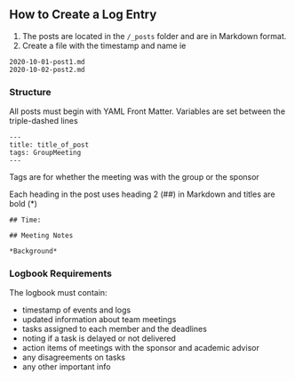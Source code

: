## How to Create a Log Entry

1. The posts are located in the `/_posts` folder and are in Markdown format.
2. Create a file with the timestamp and name ie 
```
2020-10-01-post1.md
2020-10-02-post2.md
```
### Structure

All posts must begin with YAML Front Matter. Variables are set between the triple-dashed lines
```
---
title: title_of_post
tags: GroupMeeting
---
```
Tags are for whether the meeting was with the group or the sponsor

Each heading in the post uses heading 2 (##) in Markdown and titles are bold (*)
```
## Time:

## Meeting Notes

*Background*
```
### Logbook Requirements

The logbook must contain:
- timestamp of events and logs
- updated information about team meetings
- tasks assigned to each member and the deadlines
- noting if a task is delayed or not delivered
- action items of meetings with the sponsor and academic advisor
- any disagreements on tasks
- any other important info
